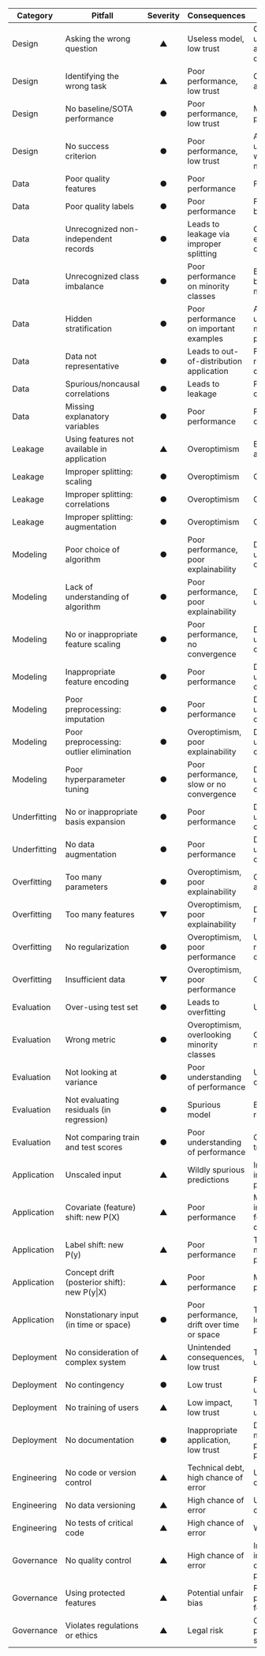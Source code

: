 | Category     | Pitfall                                      | Severity | Consequences                               | Mitigation                                 |
|--------------|----------------------------------------------|:--------:|--------------------------------------------|--------------------------------------------|
| Design       | Asking the wrong question                    |     ▲    | Useless model, low trust                   | Consult user/customer, ask more questions  |
| Design       | Identifying the wrong task                   |     ▲    | Poor performance, low trust                | Challenge assumptions                      |
| Design       | No baseline/SOTA performance                 |     ●    | Poor performance, low trust                | Measure SOTA performance                   |
| Design       | No success criterion                         |     ●    | Poor performance, low trust                | Ask user/customer what success means       |
| Data         | Poor quality features                        |     ●    | Poor performance                           | Find better data                           |
| Data         | Poor quality labels                          |     ●    | Poor performance                           | Find or make better labels                 |
| Data         | Unrecognized non-independent records         |     ●    | Leads to leakage via improper splitting    | Careful splitting, exploit correlation     |
| Data         | Unrecognized class imbalance                 |     ●    | Poor performance on minority classes       | Balance classes, better evaluation metrics |
| Data         | Hidden stratification                        |     ●    | Poor performance on important examples     | Ask user/customer, monitor performance     |
| Data         | Data not representative                      |     ●    | Leads to out-of-distribution application   | Find representative data                   |
| Data         | Spurious/noncausal correlations              |     ●    | Leads to leakage                           | Pay attention to causality                 |
| Data         | Missing explanatory variables                |     ●    | Poor performance                           | Pay attention to causality                 |
| Leakage      | Using features not available in application  |     ▲    | Overoptimism                               | Examine real application data              |
| Leakage      | Improper splitting: scaling                  |     ●    | Overoptimism                               | Code review                                |
| Leakage      | Improper splitting: correlations             |     ●    | Overoptimism                               | Code review                                |
| Leakage      | Improper splitting: augmentation             |     ●    | Overoptimism                               | Code review                                |
| Modeling     | Poor choice of algorithm                     |     ●    | Poor performance, poor explainability      | Develop understanding, code review         |
| Modeling     | Lack of understanding of algorithm           |     ●    | Poor performance, poor explainability      | Develop understanding                      |
| Modeling     | No or inappropriate feature scaling          |     ●    | Poor performance, no convergence           | Develop understanding, code review         |
| Modeling     | Inappropriate feature encoding               |     ●    | Poor performance                           | Develop understanding, code review         |
| Modeling     | Poor preprocessing: imputation               |     ●    | Poor performance                           | Develop understanding, code review         |
| Modeling     | Poor preprocessing: outlier elimination      |     ●    | Overoptimism, poor explainability          | Develop understanding, code review         |
| Modeling     | Poor hyperparameter tuning                   |     ●    | Poor performance, slow or no convergence   | Develop understanding, code review         |
| Underfitting | No or inappropriate basis expansion          |     ●    | Poor performance                           | Develop understanding, code review         |
| Underfitting | No data augmentation                         |     ●    | Poor performance                           | Develop understanding, code review         |
| Overfitting  | Too many parameters                          |     ●    | Overoptimism, poor explainability          | Choose simpler algorithms                  |
| Overfitting  | Too many features                            |     ▼    | Overoptimism, poor explainability          | Dimensionality reduction                   |
| Overfitting  | No regularization                            |     ●    | Overoptimism, poor performance             | Use regularization, or equivalent          |
| Overfitting  | Insufficient data                            |     ▼    | Overoptimism, poor performance             | Get more data                              |
| Evaluation   | Over-using test set                          |     ●    | Leads to overfitting                       | Use more splits                            |
| Evaluation   | Wrong metric                                 |     ●    | Overoptimism, overlooking minority classes | Choose better metric                       |
| Evaluation   | Not looking at variance                      |     ●    | Poor understanding of performance          | Use folded cross-validation                |
| Evaluation   | Not evaluating residuals (in regression)     |     ●    | Spurious model                             | Examine residuals                          |
| Evaluation   | Not comparing train and test scores          |     ●    | Poor understanding of performance          | Compute training scores                    |
| Application  | Unscaled input                               |     ▲    | Wildly spurious predictions                | Integrate scaler into modeling pipeline    |
| Application  | Covariate (feature) shift: new P(X)          |     ▲    | Poor performance                           | Monitor incoming feature distribution      |
| Application  | Label shift: new P(y)                        |     ▲    | Poor performance                           | Test future model performance              |
| Application  | Concept drift (posterior shift): new P(y\|X) |     ▲    | Poor performance                           | Monitor model performance                  |
| Application  | Nonstationary input (in time or space)       |     ●    | Poor performance, drift over time or space | Test future or local model performance     |
| Deployment   | No consideration of complex system           |     ▲    | Unintended consequences, low trust         | Talk to users/customers                    |
| Deployment   | No contingency                               |     ●    | Low trust                                  | Plan ahead with users/customers            |
| Deployment   | No training of users                         |     ▲    | Low impact, low trust                      | Train users/customers                      |
| Deployment   | No documentation                             |     ●    | Inappropriate application, low trust       | Document the modeling process & product    |
| Engineering  | No code or version control                   |     ▲    | Technical debt, high chance of error       | Use version control                        |
| Engineering  | No data versioning                           |     ▲    | High chance of error                       | Use version control                        |
| Engineering  | No tests of critical code                    |     ▲    | High chance of error                       | Write tests                                |
| Governance   | No quality control                           |     ▲    | High chance of error                       | Integrate QC into development process      |
| Governance   | Using protected features                     |     ▲    | Potential unfair bias                      | Removed protected features                 |
| Governance   | Violates regulations or ethics               |     ▲    | Legal risk                                 | Consult professional services              |
